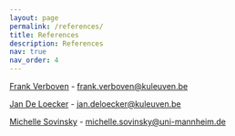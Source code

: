 ```yaml
---
layout: page
permalink: /references/
title: References
description: References
nav: true
nav_order: 4
---
```


<a href="https://sites.google.com/site/frankverbo/home">Frank Verboven</a> - frank.verboven@kuleuven.be

<a href="https://sites.google.com/site/deloeckerjan/">Jan De Loecker</a> -  jan.deloecker@kuleuven.be

<a href="https://www.vwl.uni-mannheim.de/sovinsky/">Michelle Sovinsky</a> - michelle.sovinsky@uni-mannheim.de
